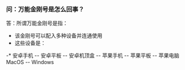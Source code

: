 ### 问：万能金刚号是怎么回事？
答：所谓万能金刚号是指：
- 该金刚号可以配入多种设备并连通使用
- 这些设备是：

-* 安卓手机
-- 安卓平板
-- 安卓机顶盒
-- 苹果手机
-- 苹果平板
-- 苹果电脑MacOS
-- Windows
